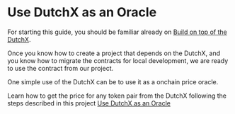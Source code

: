 # Use DutchX as an Oracle
For starting this guide, you should be familiar already on 
[Build on top of the DutchX](./build-on-top-of-dutchx.html).

Once you know how to create a project that depends on the DutchX, and you know
how to migrate the contracts for local development, we are ready to use the 
contract from our project.

One simple use of the DutchX can be to use it as a onchain price oracle. 

Learn how to get the price for any token pair from the DutchX following the 
steps described in this project [Use DutchX as an Oracle](https://github.com/gnosis/dx-examples-dev/tree/master/02_use-dx-as-an-oracle)
